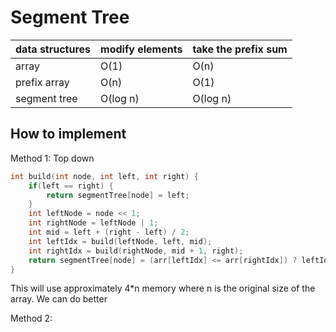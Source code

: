 # Segment Tree

| data structures | modify elements | take the prefix sum |
|-----------------|-----------------|---------------------|
| array |  O(1) | O(n) |
| prefix array |    O(n)   |   O(1) |
| segment tree | O(log n) |    O(log n) |

## How to implement 
Method 1: Top down 
```c++
int build(int node, int left, int right) {
    if(left == right) {
        return segmentTree[node] = left;
    }
    int leftNode = node << 1;
    int rightNode = leftNode | 1;
    int mid = left + (right - left) / 2;
    int leftIdx = build(leftNode, left, mid);
    int rightIdx = build(rightNode, mid + 1, right);
    return segmentTree[node] = (arr[leftIdx] <= arr[rightIdx]) ? leftIdx : rightIdx;
}
```
This will use approximately 4*n memory where n is the original size of the array. We can do better 

Method 2: 
